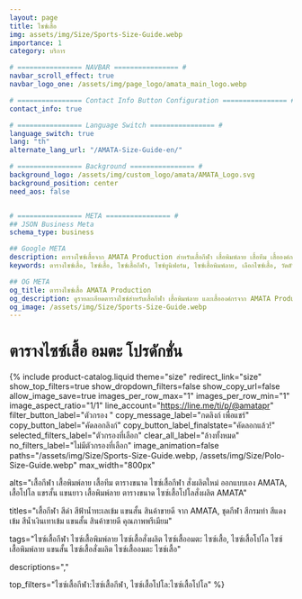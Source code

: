 ```yaml
---
layout: page
title: ไซซ์เสื้อ
img: assets/img/Size/Sports-Size-Guide.webp
importance: 1
category: บริการ

# ================ NAVBAR ================ #
navbar_scroll_effect: true
navbar_logo_one: /assets/img/page_logo/amata_main_logo.webp

# ================ Contact Info Button Configuration ================ #
contact_info: true

# ================ Language Switch ================ #
language_switch: true
lang: "th"
alternate_lang_url: "/AMATA-Size-Guide-en/"

# ================ Background ================ #
background_logo: /assets/img/custom_logo/amata/AMATA_Logo.svg
background_position: center
need_aos: false


# ================ META ================ #
## JSON Business Meta
schema_type: business

## Google META
description: ตารางไซซ์เสื้อจาก AMATA Production สำหรับเสื้อกีฬา เสื้อพิมพ์ลาย เสื้อทีม เสื้อองค์กร เสื้อโปโล สั่งผลิต แขนสั้น แขนยาว และยูนิฟอร์ม เพื่อช่วยให้ลูกค้าเลือกไซซ์ที่ดีที่สุด พร้อมคำแนะนำการวัดตัวอย่างถูกต้อง
keywords: ตารางไซซ์เสื้อ, ไซซ์เสื้อ, ไซซ์เสื้อกีฬา, ไซซ์ยูนิฟอร์ม, ไซซ์เสื้อพิมพ์ลาย, เลือกไซซ์เสื้อ, วัดตัว, เสื้อพอดีตัว, เสื้อทีม, ไซซ์เสื้อโปโล, เสื้อสั่งผลิต, AMATA Production

## OG META
og_title: ตารางไซซ์เสื้อ AMATA Production
og_description: ดูรายละเอียดตารางไซซ์สำหรับเสื้อกีฬา เสื้อพิมพ์ลาย และเสื้อองค์กรจาก AMATA Production เพื่อให้คุณมั่นใจว่าเลือกไซซ์ได้พอดีกับคุณ
og_image: /assets/img/Size/Sports-Size-Guide.webp
---
```


<style>
  .post h1, .post h2, .post h3, .post h4, .post h5, .post h6 {
    font-family: 'Prompt', sans-serif !important;
    text-align: center;
  }
  /* Size theme with responsive tall container */
  .product-catalog.theme-size {
    max-width: 900px;
    margin: 0 auto;
    padding: 0;
    
    /* Product grid with more vertical space */
    .product-grid {
      gap: 10px;
      margin: 0;
    }
    
    /* Allow product items to be as tall as needed */
    .product-item {
      margin-bottom: 10px;
      height: auto;
      min-height: 1000px; 
    }
    
    /* Remove all height constraints on image container */
    .product-image {
      height: auto !important;
      max-height: none !important;
      min-height: 1000px !important;
      padding: 0;
      margin: 0;
      aspect-ratio: unset !important;
    }
    
    /* Ensure image displays at full size */
    .product-image img {
      width: 100%;
      height: auto !important;
      max-height: none !important;
      min-height: 800px !important;
      object-fit: contain;
      transition: none;
      transform: none;
    }
    
    /* Disable hover effects */
    .product-image:hover img {
      transform: none;
    }
    
    /* Override any aspect ratio constraints */
    &[data-image-aspect-ratio] .product-image {
      aspect-ratio: unset !important;
    }
    
    /* Mobile optimizations */
    @media screen and (max-width: 768px) {
      max-width: 100%;
      
      .product-item {
        min-height: 800px;
      }
      
      .product-image {
        min-height: 800px !important;
      }
      
      .product-image img {
        min-height: 700px !important;
      }
    }
    
    /* iPhone Pro optimizations */
    @media screen and (max-width: 430px) {
      .product-item {
        min-height: 700px;
      }
      
      .product-image {
        min-height: 700px !important;
      }
      
      .product-image img {
        min-height: 600px !important;
      }
      
      /* Reduce filter padding on small screens */
      .filter-tag {
        padding: 5px 10px;
        font-size: 11px;
      }
      
      /* Better formatting for small screens */
      .top-filter-tags-wrapper {
        max-width: calc(100% - 110px);
      }
    }
    
    /* Small iPhone optimization */
    @media screen and (max-width: 375px) {
      .product-item {
        min-height: 600px;
      }
      
      .product-image {
        min-height: 600px !important;
      }
      
      .product-image img {
        min-height: 500px !important;
      }
    }
  }
</style>

<h1> ตารางไซซ์เสื้อ อมตะ โปรดักชั่น </h1>

{% include product-catalog.liquid 
  theme="size"
  redirect_link="size"
  show_top_filters=true
  show_dropdown_filters=false
  show_copy_url=false
  allow_image_save=true
  images_per_row_max="1"
  images_per_row_min="1"
  image_aspect_ratio="1/1"
  line_account="https://line.me/ti/p/@amatapr"
  filter_button_label="ตัวกรอง "
  copy_message_label="กดลิงก์ เพื่อแชร์"
  copy_button_label="คัดลอกลิงก์"
  copy_button_label_finalstate="คัดลอกแล้ว!"
  selected_filters_label="ตัวกรองที่เลือก"
  clear_all_label="ล้างทั้งหมด"
  no_filters_label="ไม่มีตัวกรองที่เลือก"
  image_animation=false
  paths="/assets/img/Size/Sports-Size-Guide.webp, /assets/img/Size/Polo-Size-Guide.webp"
  max_width="800px"

  alts="เสื้อกีฬา เสื้อพิมพ์ลาย เสื้อทีม ตารางขนาด ไซซ์เสื้อกีฬา สั่งผลิตใหม่ ออกแบบเอง AMATA, เสื้อโปโล แขรสั้น แขนยาว เสื้อพิมพ์ลาย ตารางขนาด ไซซ์เสื้อโปโลสั่งผลิต AMATA"

   titles="เสื้อกีฬา สีดำ สีฟ้าน้ำทะเลเข้ม แขนสั้น สินค้าขายดี จาก AMATA, ชุดกีฬา สีกรมท่า สีแดงเข้ม สีน้ำเงินเทาเข้ม แขนสั้น สินค้าขายดี คุณภาพพรีเมียม"

   tags="ไซซ์เสื้อกีฬา ไซซ์เสื้อพิมพ์ลาย ไซซ์เสื้อสั่งผลิต ไซซ์เสื้ออมตะ ไซซ์เสื้อ, ไซซ์เสื้อโปโล ไซซ์เสื้อพิมพ์ลาย แขนสั้น ไซซ์เสื้อสั่งผลิต ไซซ์เสื้ออมตะ ไซซ์เสื้อ"

   descriptions=","

   top_filters="ไซซ์เสื้อกีฬา:ไซซ์เสื้อกีฬา, ไซซ์เสื้อโปโล:ไซซ์เสื้อโปโล"
%}